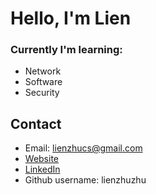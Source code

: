 # Hello, I'm Lien

### Currently I'm learning:
- Network
- Software
- Security
 
## Contact
- Email: lienzhucs@gmail.com
- [Website](https://lienzhu.tech)
- [LinkedIn](https://www.linkedin.com/in/lienzhu/)
- Github username: lienzhuzhu



